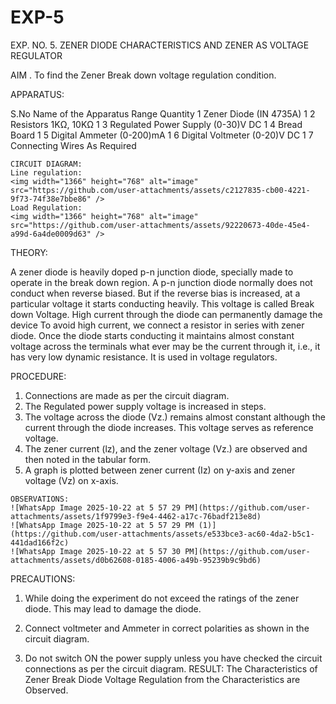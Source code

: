# EXP-5
EXP. NO. 5. 		ZENER DIODE CHARACTERISTICS AND ZENER AS VOLTAGE REGULATOR

AIM
. To find the Zener Break down voltage regulation condition.

APPARATUS:

S.No	Name of the Apparatus	Range	Quantity
1	Zener Diode (IN 4735A)		1
2	Resistors	1KΩ, 10KΩ	1
3	Regulated Power Supply	(0-30)V DC	1
4	Bread Board		1
5	Digital Ammeter	(0-200)mA	1
6	Digital Voltmeter	(0-20)V DC	1
7	Connecting Wires	As Required	
```
CIRCUIT DIAGRAM:
Line regulation:
<img width="1366" height="768" alt="image" src="https://github.com/user-attachments/assets/c2127835-cb00-4221-9f73-74f38e7bbe86" />
Load Regulation:
<img width="1366" height="768" alt="image" src="https://github.com/user-attachments/assets/92220673-40de-45e4-a99d-6a4de0009d63" />
```
THEORY:
	
A zener diode is heavily doped p-n junction diode, specially made to operate in the break down region. A p-n junction diode normally does not conduct when reverse biased. But if the reverse bias is increased, at a particular voltage it starts conducting heavily. This voltage is called Break down Voltage. High current through the diode can permanently damage the device To avoid high current, we connect a resistor in series with zener diode. Once the diode starts conducting it maintains almost constant voltage across the terminals what ever may be the current through it, i.e., it has very low dynamic resistance. It is used in voltage regulators.

PROCEDURE:

1. Connections are made as per the circuit diagram.
2. The Regulated power supply voltage is increased in steps.
3. The voltage across the diode (Vz.) remains almost constant although the current through the diode increases. This voltage serves as reference voltage.
4. The zener current (lz), and the zener voltage (Vz.) are observed and then noted in the tabular form.
4. A graph is plotted between zener current (Iz) on y-axis and zener voltage (Vz) on x-axis.
```
OBSERVATIONS:
![WhatsApp Image 2025-10-22 at 5 57 29 PM](https://github.com/user-attachments/assets/1f9799e3-f9e4-4462-a17c-76badf213e8d)
![WhatsApp Image 2025-10-22 at 5 57 29 PM (1)](https://github.com/user-attachments/assets/e533bce3-ac60-4da2-b5c1-441dad166f2c)
![WhatsApp Image 2025-10-22 at 5 57 30 PM](https://github.com/user-attachments/assets/d0b62608-0185-4006-a49b-95239b9c9bd6)
```
PRECAUTIONS:

1. While doing the experiment do not exceed the ratings of the zener diode. This may lead to damage the diode.
2. Connect voltmeter and Ammeter in correct polarities as shown in the circuit diagram.

3. Do not switch ON the power supply unless you have checked the circuit connections as per the circuit diagram.
RESULT:
The Characteristics of Zener Break Diode Voltage Regulation from the Characteristics are Observed.

